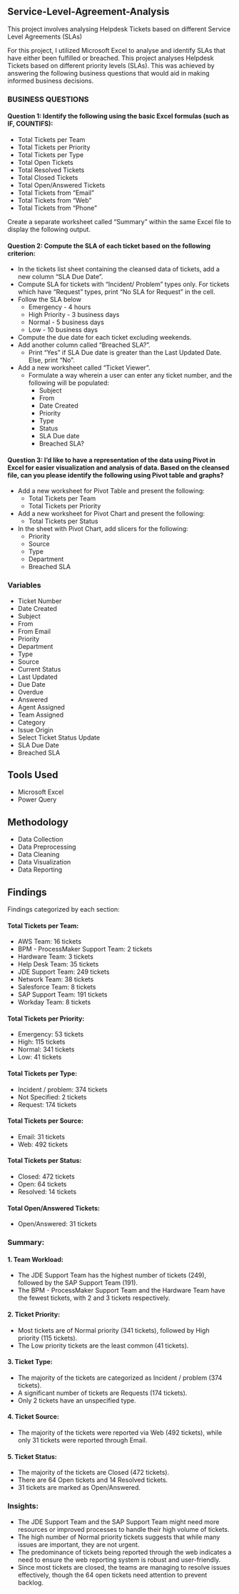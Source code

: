 ## Service-Level-Agreement-Analysis
This project involves analysing Helpdesk Tickets based on different Service Level Agreements (SLAs)

For this project, I utilized Microsoft Excel to analyse and identify SLAs that have either been fulfilled or breached. 
This project analyses Helpdesk Tickets based on different priority levels (SLAs). This was achieved by answering the following business questions that would aid in making informed business decisions.

### BUSINESS QUESTIONS
#### Question 1: Identify the following using the basic Excel formulas (such as IF, COUNTIFS):
- Total Tickets per Team
- Total Tickets per Priority
- Total Tickets per Type
- Total Open Tickets
- Total Resolved Tickets
- Total Closed Tickets
- Total Open/Answered Tickets
- Total Tickets from “Email”
- Total Tickets from “Web”
- Total Tickets from “Phone”

Create a separate worksheet called “Summary” within the same Excel file to display the following output. 

#### Question 2: Compute the SLA of each ticket based on the following criterion:
- In the tickets list sheet containing the cleansed data of tickets, add a new column “SLA Due Date”.
- Compute SLA for tickets with “Incident/ Problem” types only. For tickets which have “Request” types, print “No SLA for Request” in the cell.
- Follow the SLA below
  - Emergency - 4 hours
  - High Priority - 3 business days
  - Normal - 5 business days
  - Low - 10 business days
- Compute the due date for each ticket excluding weekends. 
- Add another column called “Breached SLA?”.
  - Print “Yes” if SLA Due date is greater than the Last Updated Date. Else, print “No”.
- Add a new worksheet called “Ticket Viewer”.
  - Formulate a way wherein a user can enter any ticket number, and the following will be populated:
    - Subject
    - From
    - Date Created
    - Priority
    - Type
    - Status
    - SLA Due date
    - Breached SLA?

#### Question 3: I’d like to have a representation of the data using Pivot in Excel for easier visualization and analysis of data. Based on the cleansed file, can you please identify the following using Pivot table and graphs? 
- Add a new worksheet for Pivot Table and present the following:
  - Total Tickets per Team
  - Total Tickets per Priority
- Add a new worksheet for Pivot Chart and present the following:
  - Total Tickets per Status
- In the sheet with Pivot Chart, add slicers for the following:
  - Priority
  - Source
  - Type
  - Department
  - Breached SLA
### Variables
- Ticket Number
- Date Created
- Subject
- From
- From Email
- Priority
- Department
- Type
- Source
- Current Status
- Last Updated
- Due Date
- Overdue
- Answered
- Agent Assigned
- Team Assigned
- Category
- Issue Origin
- Select Ticket Status Update
- SLA Due Date
- Breached SLA
## Tools Used
- Microsoft Excel
- Power Query
## Methodology
- Data Collection
- Data Preprocessing
- Data Cleaning
- Data Visualization
- Data Reporting
## Findings
Findings categorized by each section:

#### Total Tickets per Team:
- AWS Team: 16 tickets
- BPM - ProcessMaker Support Team: 2 tickets
- Hardware Team: 3 tickets
- Help Desk Team: 35 tickets
- JDE Support Team: 249 tickets
- Network Team: 38 tickets
- Salesforce Team: 8 tickets
- SAP Support Team: 191 tickets
- Workday Team: 8 tickets

#### Total Tickets per Priority:
- Emergency: 53 tickets
- High: 115 tickets
- Normal: 341 tickets
- Low: 41 tickets
#### Total Tickets per Type:
- Incident / problem: 374 tickets
- Not Specified: 2 tickets
- Request: 174 tickets
#### Total Tickets per Source:
- Email: 31 tickets
- Web: 492 tickets
#### Total Tickets per Status:
- Closed: 472 tickets
- Open: 64 tickets
- Resolved: 14 tickets
#### Total Open/Answered Tickets:
- Open/Answered: 31 tickets

### Summary:
#### 1. Team Workload:
- The JDE Support Team has the highest number of tickets (249), followed by the SAP Support Team (191).
- The BPM - ProcessMaker Support Team and the Hardware Team have the fewest tickets, with 2 and 3 tickets respectively.

#### 2. Ticket Priority:
- Most tickets are of Normal priority (341 tickets), followed by High priority (115 tickets).
- The Low priority tickets are the least common (41 tickets).

#### 3. Ticket Type:
- The majority of the tickets are categorized as Incident / problem (374 tickets).
- A significant number of tickets are Requests (174 tickets).
- Only 2 tickets have an unspecified type.

#### 4. Ticket Source:
- The majority of the tickets were reported via Web (492 tickets), while only 31 tickets were reported through Email.

#### 5. Ticket Status:
- The majority of the tickets are Closed (472 tickets).
- There are 64 Open tickets and 14 Resolved tickets.
- 31 tickets are marked as Open/Answered.

### Insights:
 - The JDE Support Team and the SAP Support Team might need more resources or improved processes to handle their high volume of tickets.
 - The high number of Normal priority tickets suggests that while many issues are important, they are not urgent.
 - The predominance of tickets being reported through the web indicates a need to ensure the web reporting system is robust and user-friendly.
 - Since most tickets are closed, the teams are managing to resolve issues effectively, though the 64 open tickets need attention to prevent backlog.
